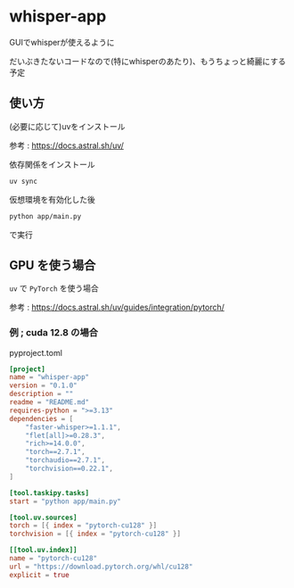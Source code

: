 # whisper-app
GUIでwhisperが使えるように

だいぶきたないコードなので(特にwhisperのあたり)、もうちょっと綺麗にする予定

## 使い方

(必要に応じて)uvをインストール

参考 : https://docs.astral.sh/uv/

依存関係をインストール
```bash
uv sync
```

仮想環境を有効化した後

```bash
python app/main.py
```

で実行

## GPU を使う場合
`uv` で `PyTorch` を使う場合

参考 : https://docs.astral.sh/uv/guides/integration/pytorch/

### 例 ; cuda 12.8 の場合
pyproject.toml
```toml
[project]
name = "whisper-app"
version = "0.1.0"
description = ""
readme = "README.md"
requires-python = ">=3.13"
dependencies = [
    "faster-whisper>=1.1.1",
    "flet[all]>=0.28.3",
    "rich>=14.0.0",
    "torch==2.7.1",
    "torchaudio==2.7.1",
    "torchvision==0.22.1",
]

[tool.taskipy.tasks]
start = "python app/main.py"

[tool.uv.sources]
torch = [{ index = "pytorch-cu128" }]
torchvision = [{ index = "pytorch-cu128" }]

[[tool.uv.index]]
name = "pytorch-cu128"
url = "https://download.pytorch.org/whl/cu128"
explicit = true
```